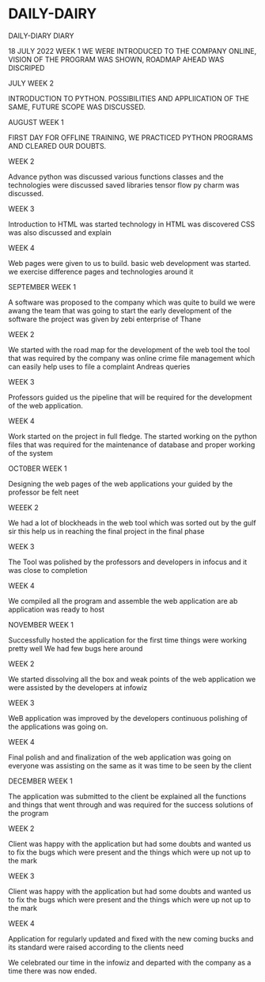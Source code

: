 # DAILY-DAIRY

DAILY-DIARY
DIARY

18 JULY 2022 WEEK 1 
WE WERE INTRODUCED TO THE COMPANY ONLINE, VISION OF THE PROGRAM WAS SHOWN, ROADMAP AHEAD WAS DISCRIPED

JULY WEEK 2

INTRODUCTION TO PYTHON. POSSIBILITIES AND APPLIICATION OF THE SAME, FUTURE SCOPE WAS DISCUSSED.

AUGUST WEEK 1

FIRST DAY FOR OFFLINE TRAINING, WE PRACTICED PYTHON PROGRAMS AND CLEARED OUR DOUBTS.

WEEK 2

Advance python was discussed various functions classes and the technologies were discussed saved libraries tensor flow py charm was discussed.

WEEK 3

Introduction to HTML was started technology in HTML was discovered CSS was also discussed and explain

WEEK 4

Web pages were given to us to build. basic web development was started. we exercise difference pages and technologies around it

SEPTEMBER WEEK 1

A software was proposed to the company which was quite to build we were awang the team that was going to start the early development of the software the project was given by zebi enterprise of Thane

WEEK 2

We started with the road map for the development of the web tool the tool that was required by the company was online crime file management which can easily help uses to file a complaint Andreas queries

WEEK 3

Professors guided us the pipeline that will be required for the development of the web application.

WEEK 4

Work started on the project in full fledge. The started working on the python files that was required for the maintenance of database and proper working of the system

OCT0BER WEEK 1

Designing the web pages of the web applications your guided by the professor be felt neet

WEEEK 2

We had a lot of blockheads in the web tool which was sorted out by the gulf sir this help us in reaching the final project in the final phase

WEEK 3

The Tool was polished by the professors and developers in infocus and it was close to completion

WEEK 4

We compiled all the program and assemble the web application are ab application was ready to host

NOVEMBER WEEK 1

Successfully hosted the application for the first time things were working pretty well We had few bugs here around

WEEK 2

We started dissolving all the box and weak points of the web application we were assisted by the developers at infowiz

WEEK 3

WeB application was improved by the developers continuous polishing of the applications was going on.

WEEK 4

Final polish and and finalization of the web application was going on everyone was assisting on the same as it was time to be seen by the client

DECEMBER WEEK 1

The application was submitted to the client be explained all the functions and things that went through and was required for the success solutions of the program

WEEK 2

Client was happy with the application but had some doubts and wanted us to fix the bugs which were present and the things which were up not up to the mark

WEEK 3

Client was happy with the application but had some doubts and wanted us to fix the bugs which were present and the things which were up not up to the mark

WEEK 4

Application for regularly updated and fixed with the new coming bucks and its standard were raised according to the clients need

We celebrated our time in the infowiz and departed with the company as a time there was now ended.
